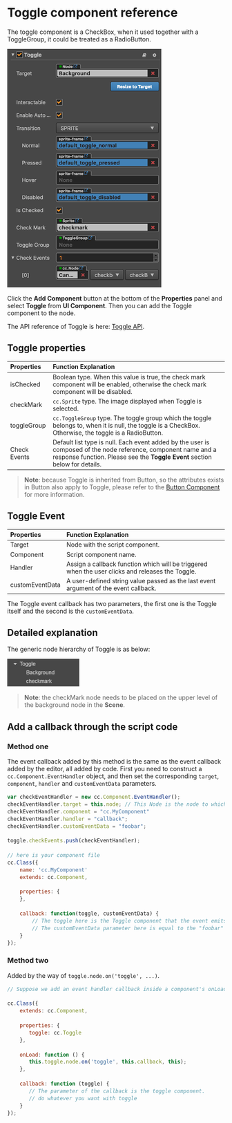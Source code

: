 # Toggle component reference

The toggle component is a CheckBox, when it used together with a ToggleGroup, it could be treated as a RadioButton.

![toggle1](./toggle/toggle.png)

Click the **Add Component** button at the bottom of the **Properties** panel and select **Toggle** from **UI Component**. Then you can add the Toggle component to the node.

The API reference of Toggle is here: [Toggle API](../../../api/en/classes/Toggle.html).

## Toggle properties

| Properties     |   Function Explanation |
| :------------- | :---------- |
| isChecked      | Boolean type. When this value is true, the check mark component will be enabled, otherwise the check mark component will be disabled. |
| checkMark      | `cc.Sprite` type. The image displayed when Toggle is selected. |
| toggleGroup    | `cc.ToggleGroup` type. The toggle group which the toggle belongs to, when it is null, the toggle is a CheckBox. Otherwise, the toggle is a RadioButton. |
| Check Events   | Default list type is null. Each event added by the user is composed of the node reference, component name and a response function. Please see the **Toggle Event** section below for details. |

> **Note**: because Toggle is inherited from Button, so the attributes exists in Button also apply to Toggle, please refer to the [Button Component](button.md) for more information.

## Toggle Event

| Properties      | Function Explanation |
| :-------------  | :----------     |
| Target          | Node with the script component.    |
| Component       | Script component name.      |
| Handler         | Assign a callback function which will be triggered when the user clicks and releases the Toggle. |
| customEventData | A user-defined string value passed as the last event argument of the event callback.   |

The Toggle event callback has two parameters, the first one is the Toggle itself and the second is the `customEventData`.

## Detailed explanation

The generic node hierarchy of Toggle is as below:

![toggle-node-tree](./toggle/toggle-node-tree.png)

> **Note**: the checkMark node needs to be placed on the upper level of the background node in the **Scene**.

## Add a callback through the script code

### Method one

The event callback added by this method is the same as the event callback added by the editor, all added by code. First you need to construct a `cc.Component.EventHandler` object, and then set the corresponding `target`, `component`, `handler` and `customEventData` parameters.

```js
var checkEventHandler = new cc.Component.EventHandler();
checkEventHandler.target = this.node; // This Node is the node to which your event processing code component belongs.
checkEventHandler.component = "cc.MyComponent"
checkEventHandler.handler = "callback";
checkEventHandler.customEventData = "foobar";

toggle.checkEvents.push(checkEventHandler);

// here is your component file
cc.Class({
    name: 'cc.MyComponent'
    extends: cc.Component,

    properties: {
    },

    callback: function(toggle, customEventData) {
        // The toggle here is the Toggle component that the event emits.
        // The customEventData parameter here is equal to the "foobar" you set earlier.
    }
});
```

### Method two

Added by the way of `toggle.node.on('toggle', ...)`.

```js
// Suppose we add an event handler callback inside a component's onLoad method and event handlers in the callback function:

cc.Class({
    extends: cc.Component,

    properties: {
       toggle: cc.Toggle
    },

    onLoad: function () {
       this.toggle.node.on('toggle', this.callback, this);
    },

    callback: function (toggle) {
       // The parameter of the callback is the toggle component.
       // do whatever you want with toggle
    }
});
```
